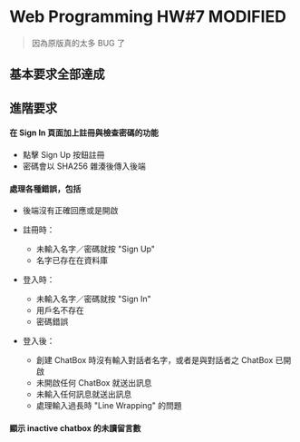 # Web Programming HW#7 MODIFIED

> 因為原版真的太多 BUG 了

## 基本要求全部達成

## 進階要求

#### 在 Sign In 頁面加上註冊與檢查密碼的功能
- 點擊 Sign Up 按鈕註冊
- 密碼會以 SHA256 雜湊後傳入後端

#### 處理各種錯誤，包括
- 後端沒有正確回應或是開啟
- 註冊時：
    - 未輸入名字／密碼就按 "Sign Up"
    - 名字已存在在資料庫

- 登入時：
    - 未輸入名字／密碼就按 "Sign In"
    - 用戶名不存在
    - 密碼錯誤

- 登入後：
    - 創建 ChatBox 時沒有輸入對話者名字，或者是與對話者之 ChatBox 已開啟
    - 未開啟任何 ChatBox 就送出訊息
    - 未輸入任何訊息就送出訊息
    - 處理輸入過長時 "Line Wrapping" 的問題

#### 顯示 inactive chatbox 的未讀留言數